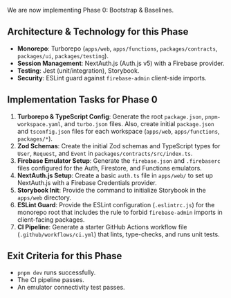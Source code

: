 We are now implementing Phase 0: Bootstrap & Baselines.

## Architecture & Technology for this Phase
* **Monorepo**: Turborepo (`apps/web`, `apps/functions`, `packages/contracts`, `packages/ui`, `packages/testing`).
* **Session Management**: NextAuth.js (Auth.js v5) with a Firebase provider.
* **Testing**: Jest (unit/integration), Storybook.
* **Security**: ESLint guard against `firebase-admin` client-side imports.

## Implementation Tasks for Phase 0

1.  **Turborepo & TypeScript Config**: Generate the root `package.json`, `pnpm-workspace.yaml`, and `turbo.json` files. Also, create initial `package.json` and `tsconfig.json` files for each workspace (`apps/web`, `apps/functions`, `packages/*`).
2.  **Zod Schemas**: Create the initial Zod schemas and TypeScript types for `User`, `Request`, and `Event` in `packages/contracts/src/index.ts`.
3.  **Firebase Emulator Setup**: Generate the `firebase.json` and `.firebaserc` files configured for the Auth, Firestore, and Functions emulators.
4.  **NextAuth.js Setup**: Create a basic `auth.ts` file in `apps/web/` to set up NextAuth.js with a Firebase Credentials provider.
5.  **Storybook Init**: Provide the command to initialize Storybook in the `apps/web` directory.
6.  **ESLint Guard**: Provide the ESLint configuration (`.eslintrc.js`) for the monorepo root that includes the rule to forbid `firebase-admin` imports in client-facing packages.
7.  **CI Pipeline**: Generate a starter GitHub Actions workflow file (`.github/workflows/ci.yml`) that lints, type-checks, and runs unit tests.

## Exit Criteria for this Phase
* `pnpm dev` runs successfully.
* The CI pipeline passes.
* An emulator connectivity test passes.
